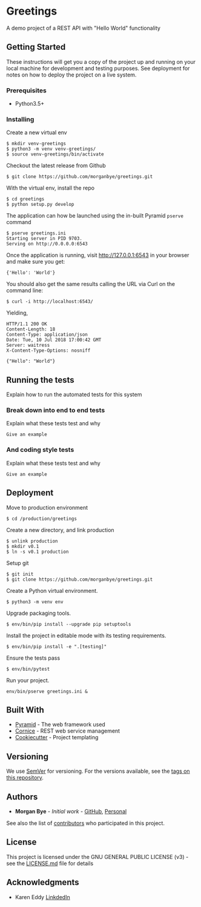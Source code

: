 # Greetings

A demo project of a REST API with "Hello World" functionality

## Getting Started

These instructions will get you a copy of the project up and running on your local machine for development and testing 
purposes. See deployment for notes on how to deploy the project on a live system.

### Prerequisites

- Python3.5+

### Installing

Create a new virtual env

```
$ mkdir venv-greetings
$ python3 -m venv venv-greetings/
$ source venv-greetings/bin/activate
```

Checkout the latest release from Github

```
$ git clone https://github.com/morganbye/greetings.git
```

With the virtual env, install the repo

```
$ cd greetings
$ python setup.py develop
```

The application can how be launched using the in-built Pyramid `pserve` command 

```
$ pserve greetings.ini
Starting server in PID 9703.
Serving on http://0.0.0.0:6543
```

Once the application is running, visit http://127.0.0.1:6543 in your browser and make sure you get:

```
{'Hello': 'World'}
```

You should also get the same results calling the URL via Curl on the command line:

```
$ curl -i http://localhost:6543/
```

Yielding,

```
HTTP/1.1 200 OK
Content-Length: 18
Content-Type: application/json
Date: Tue, 10 Jul 2018 17:00:42 GMT
Server: waitress
X-Content-Type-Options: nosniff

{"Hello": "World"}
```

## Running the tests

Explain how to run the automated tests for this system

### Break down into end to end tests

Explain what these tests test and why

```
Give an example
```

### And coding style tests

Explain what these tests test and why

```
Give an example
```

## Deployment

Move to production environment

```
$ cd /production/greetings
```

Create a new directory, and link production

```
$ unlink production
$ mkdir v0.1
$ ln -s v0.1 production
```

Setup git

```
$ git init
$ git clone https://github.com/morganbye/greetings.git
```

Create a Python virtual environment.

```
$ python3 -m venv env
```

Upgrade packaging tools.

```
$ env/bin/pip install --upgrade pip setuptools
```
Install the project in editable mode with its testing requirements.

```
$ env/bin/pip install -e ".[testing]"
```

Ensure the tests pass

```
$ env/bin/pytest
```

Run your project.

```
env/bin/pserve greetings.ini &
```

## Built With

* [Pyramid](https://trypyramid.com/) - The web framework used
* [Cornice](https://cornice.readthedocs.io/en/latest/) - REST web service management
* [Cookiecutter](https://cookiecutter.readthedocs.io/en/latest/) - Project templating

## Versioning

We use [SemVer](http://semver.org/) for versioning. For the versions available, see the [tags on this repository](https://github.com/your/project/tags). 

## Authors

* **Morgan Bye** - *Initial work* - [GitHub](https://github.com/morganbye), [Personal](http://morganbye.com)

See also the list of [contributors](https://github.com/morganbye/greetings/graphs/contributors) who participated in this project.

## License

This project is licensed under the GNU GENERAL PUBLIC LICENSE (v3) - see the [LICENSE.md](LICENSE.md) file for details

## Acknowledgments

* Karen Eddy [LinkdedIn](https://www.linkedin.com/in/karen-eddy-45975aab/)

